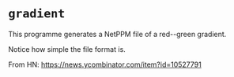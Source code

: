 # `gradient`

This programme generates a NetPPM file of a red--green gradient.

Notice how simple the file format is.

From HN: https://news.ycombinator.com/item?id=10527791


